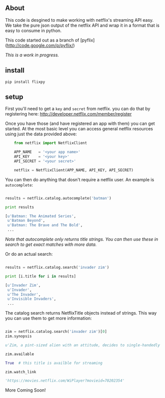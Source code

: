 About
-----

This code is desgined to make working with netflix's streaming API easy. We take the pure json output of the netflix API and wrap it in a format that is easy to consume in python.

This code started out as a branch of [pyflix] (http://code.google.com/p/pyflix/)

*This is a work in progress.*

install
-------

`pip install flixpy`

setup
-----

First you'll need to get a `key` and `secret` from netflix. you can do that by registering here: http://developer.netflix.com/member/register

Once you have those (and have registered an app with them) you can get started. At the most basic level you can access general netflix resources using just the data provided above:

``` python
    from netflix import NetflixClient

    APP_NAME   = '<your app name>'
    API_KEY    = '<your key>'
    API_SECRET = '<your secret>'

    netflix = NetflixClient(APP_NAME, API_KEY, API_SECRET)
```

You can then do anything that dosn't require a netflix user. An example is `autocomplete`:

``` python

results = netflix.catalog.autocomplete('batman')

print results

[u'Batman: The Animated Series',
 u'Batman Beyond',
 u'Batman: The Brave and The Bold',
 ...

```

*Note that autocomplete only returns title strings. You can then use these in search to get exact matches with more data.*

Or do an actual search:

``` python

results = netflix.catalog.search('invader zim')

print [i.title for i in results]

[u'Invader Zim',
 u'Invader',
 u'The Invader',
 u'Invisible Invaders',
 ...
```

The catalog search returns NetflixTitle objects instead of strings. This way you can use them to get more information:

``` python

zim = netflix.catalog.search('invader zim')[0]
zim.synopsis

u'Zim, a pint-sized alien with an attitude, decides to single-handedly conquer the human race. Standing in his way is a paranoid kid named Dib. Since neither of them is exactly competent, their confrontations tend to result in disaster.'

zim.available

True  # this title is availble for streaming

zim.watch_link

'https://movies.netflix.com/WiPlayer?movieid=70202354'

```

More Coming Soon!
